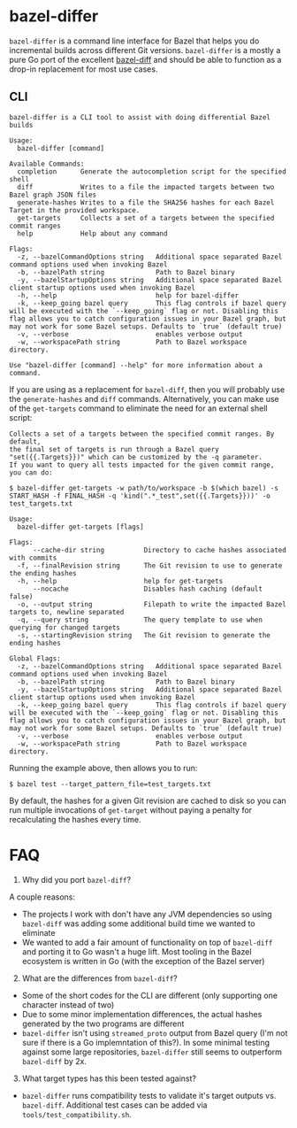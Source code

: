# bazel-differ

`bazel-differ` is a command line interface for Bazel that helps you do incremental builds across different Git versions. `bazel-differ` is a mostly a pure Go port of the excellent [bazel-diff](https://github.com/tinder/bazel-diff) and should be able to function as a drop-in replacement for most use cases.

## CLI

```console
bazel-differ is a CLI tool to assist with doing differential Bazel builds

Usage:
  bazel-differ [command]

Available Commands:
  completion      Generate the autocompletion script for the specified shell
  diff            Writes to a file the impacted targets between two Bazel graph JSON files
  generate-hashes Writes to a file the SHA256 hashes for each Bazel Target in the provided workspace.
  get-targets     Collects a set of a targets between the specified commit ranges
  help            Help about any command

Flags:
  -z, --bazelCommandOptions string   Additional space separated Bazel command options used when invoking Bazel
  -b, --bazelPath string             Path to Bazel binary
  -y, --bazelStartupOptions string   Additional space separated Bazel client startup options used when invoking Bazel
  -h, --help                         help for bazel-differ
  -k, --keep_going bazel query       This flag controls if bazel query will be executed with the `--keep_going` flag or not. Disabling this flag allows you to catch configuration issues in your Bazel graph, but may not work for some Bazel setups. Defaults to `true` (default true)
  -v, --verbose                      enables verbose output
  -w, --workspacePath string         Path to Bazel workspace directory.

Use "bazel-differ [command] --help" for more information about a command.
```

If you are using as a replacement for `bazel-diff`, then you will probably use the `generate-hashes` and `diff` commands. Alternatively, you can make use of the `get-targets` command to eliminate the need for an external shell script:

```console
Collects a set of a targets between the specified commit ranges. By default,
the final set of targets is run through a Bazel query "set({{.Targets}})" which can be customized by the -q parameter.
If you want to query all tests impacted for the given commit range, you can do:

$ bazel-differ get-targets -w path/to/workspace -b $(which bazel) -s START_HASH -f FINAL_HASH -q 'kind(".*_test",set({{.Targets}}))' -o test_targets.txt

Usage:
  bazel-differ get-targets [flags]

Flags:
      --cache-dir string          Directory to cache hashes associated with commits
  -f, --finalRevision string      The Git revision to use to generate the ending hashes
  -h, --help                      help for get-targets
      --nocache                   Disables hash caching (default false)
  -o, --output string             Filepath to write the impacted Bazel targets to, newline separated
  -q, --query string              The query template to use when querying for changed targets
  -s, --startingRevision string   The Git revision to generate the ending hashes

Global Flags:
  -z, --bazelCommandOptions string   Additional space separated Bazel command options used when invoking Bazel
  -b, --bazelPath string             Path to Bazel binary
  -y, --bazelStartupOptions string   Additional space separated Bazel client startup options used when invoking Bazel
  -k, --keep_going bazel query       This flag controls if bazel query will be executed with the `--keep_going` flag or not. Disabling this flag allows you to catch configuration issues in your Bazel graph, but may not work for some Bazel setups. Defaults to `true` (default true)
  -v, --verbose                      enables verbose output
  -w, --workspacePath string         Path to Bazel workspace directory.
```

Running the example above, then allows you to run:

```console
$ bazel test --target_pattern_file=test_targets.txt
```

By default, the hashes for a given Git revision are cached to disk so you can run multiple invocations of `get-target` without paying a penalty for recalculating the hashes every time.

# FAQ

1. Why did you port `bazel-diff`?

A couple reasons:

* The projects I work with don't have any JVM dependencies so using `bazel-diff` was adding some additional build time we wanted to eliminate
* We wanted to add a fair amount of functionality on top of `bazel-diff` and porting it to Go wasn't a huge lift. Most tooling in the Bazel ecosystem is written in Go (with the exception of the Bazel server)

2. What are the differences from `bazel-diff`?

* Some of the short codes for the CLI are different (only supporting one character instead of two)
* Due to some minor implementation differences, the actual hashes generated by the two programs are different
* `bazel-differ` isn't using `streamed_proto` output from Bazel query (I'm not sure if there is a Go implemntation of this?). In some minimal testing against some large repositories, `bazel-differ` still seems to outperform `bazel-diff` by 2x.

3. What target types has this been tested against?

* `bazel-differ` runs compatibility tests to validate it's target outputs vs. `bazel-diff`. Additional test cases can be added via `tools/test_compatibility.sh`.

